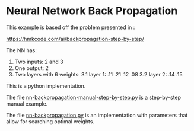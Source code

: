 # Neural Network Back Propagation

This example is based off the problem presented in :

https://hmkcode.com/ai/backpropagation-step-by-step/

The NN has:

1. Two inputs: 2 and 3
2. One output: 2
3. Two layers with 6 weights:
   3.1 layer 1: .11 .21 .12 .08
   3.2 layer 2: .14 .15


This is a python implementation.

The file [nn-backpropagation-manual-step-by-step.py](nn-backpropagation-manual-step-by-step.py) is a step-by-step manual example.

The file [nn-backpropagation.py](nn-backpropagation.py) is an implementation with parameters that allow for searching optimal weights. 
